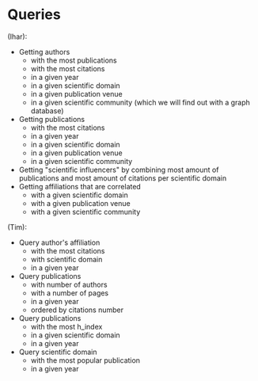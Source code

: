 # Queries

(Ihar):

- Getting authors 
    - with the most publications
    - with the most citations
    - in a given year
    - in a given scientific domain
    - in a given publication venue
    - in a given scientific community (which we will find out with a graph database)
- Getting publications
    - with the most citations
    - in a given year
    - in a given scientific domain
    - in a given publication venue
    - in a given scientific community
- Getting "scientific influencers" by combining most amount of publications and most amount of citations per scientific domain
- Getting affiliations that are correlated
    - with a given scientific domain
    - with a given publication venue
    - with a given scientific community

(Tim):

- Query author's affiliation
    - with the most citations
    - with scientific domain
    - in a given year
- Query publications
  - with number of authors
  - with a number of pages
  - in a given year
  - ordered by citations number
- Query publications
  - with the most h_index
  - in a given scientific domain
  - in a given year
- Query scientific domain
  - with the most popular publication
  - in a given year